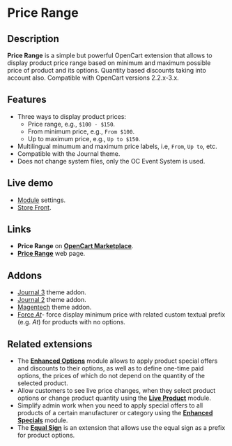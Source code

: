 # Price Range

## Description
**Price Range** is a simple but powerful OpenCart extension that allows to display product price range based on minimum and maximum possible price of product and its options. Quantity based discounts taking into account also.
Compatible with OpenCart versions 2.2.x-3.x.

## Features
* Three ways to display product prices:
  - Price range, e.g., `$100 - $150`.
  - From minimum price, e.g., `From $100`.
  - Up to maximum price, e.g., `Up to $150`.
* Multilingual minumum and maximum price labels, i.e, `From`, `Up to`, etc.
* Compatible with the Journal theme.
* Does not change system files, only the OC Event System is used.

## Live demo
* [Module](https://demo.ocmod.space/a/admin/index.php?route=extension/module/price_range) settings.
* [Store Front](https://demo.ocmod.space/a).

## Links
* **Price Range** on [**OpenCart Marketplace**](https://www.opencart.com/index.php?route=marketplace/extension/info&extension_id=38331).
* [**Price Range**](https://www.ocmod.space/price-range) web page.

## Addons
* [Journal 3](https://github.com/ocmod-space/ocmod-price-range/raw/main/addons/journal3/zip/price-range--journal3.ocmod.zip) theme addon.
* [Journal 2](https://github.com/ocmod-space/ocmod-price-range/raw/main/addons/journal2/zip/price-range--journal2.ocmod.zip) theme addon.
* [Magentech](https://github.com/ocmod-space/ocmod-price-range/raw/main/addons/magentech/zip/price-range--magentech.ocmod.zip) theme addon.
* [Force *At*](https://github.com/ocmod-space/ocmod-price-range/raw/main/addons/force-at/zip/price-range--force-at.ocmod.zip)- force display minimum price with related custom textual prefix (e.g. *At*) for products with no options.

## Related extensions
* The [**Enhanced Options**](https://www.opencart.com/index.php?route=marketplace/extension/info&extension_id=40391) module allows to apply product special offers and discounts to their options, as well as to define one-time paid options, the prices of which do not depend on the quantity of the selected product.
* Allow customers to see live price changes, when they select product options or change product quantity using the [**Live Product**](https://www.opencart.com/index.php?route=marketplace/extension/info&extension_id=36005) module.
* Simplify admin work when you need to apply special offers to all products of a certain manufacturer or category using the [**Enhanced Specials**](https://www.opencart.com/index.php?route=marketplace/extension/info&extension_id=43136) module.
* The [**Equal Sign**](https://www.opencart.com/index.php?route=marketplace/extension/info&extension_id=34383) is an extension that allows use the equal sign as a prefix for product options.
